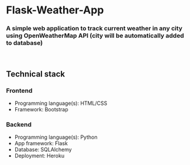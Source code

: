 # Flask-Weather-App
### A simple web application to track current weather in any city using OpenWeatherMap API (city will be automatically added to database) 
<br />


## Technical stack
### Frontend
* Programming language(s): HTML/CSS
* Framework: Bootstrap
### Backend
* Programming language(s): Python
* App framework: Flask
* Database: SQLAlchemy
* Deployment: Heroku
